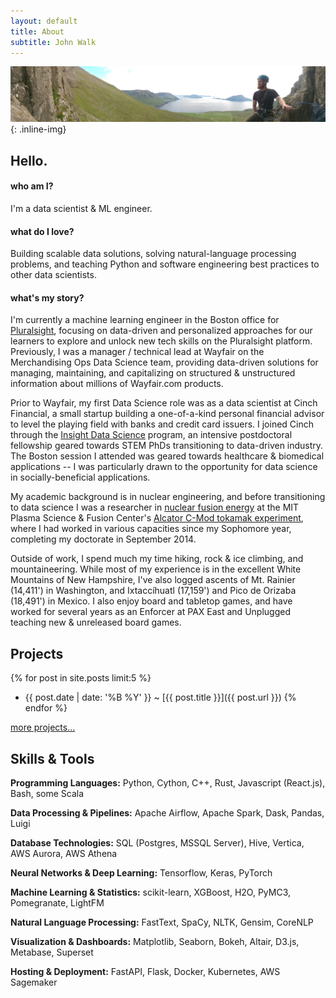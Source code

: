 ```yaml
---
layout: default
title: About
subtitle: John Walk
---
```


![ProfilePhoto](/images/headers/faroes.jpg){: .inline-img}

## Hello.

#### who am I?

I'm a data scientist & ML engineer.

#### what do I love?

Building scalable data solutions, solving natural-language processing problems, and teaching Python and software engineering best practices to other data scientists.

#### what's my story?

I'm currently a machine learning engineer in the Boston office for [Pluralsight](https://www.pluralsight.com/), focusing on data-driven and personalized approaches for our learners to explore and unlock new tech skills on the Pluralsight platform.
Previously, I was a manager / technical lead at Wayfair on the Merchandising Ops Data Science team, providing data-driven solutions for managing, maintaining, and capitalizing on structured & unstructured information about millions of Wayfair.com products.

Prior to Wayfair, my first Data Science role was as a data scientist at Cinch Financial, a small startup building a one-of-a-kind personal financial advisor to level the playing field with banks and credit card issuers.
I joined Cinch through the [Insight Data Science](http://insightdatascience.com/) program, an intensive postdoctoral fellowship geared towards STEM PhDs transitioning to data-driven industry.
The Boston session I attended was geared towards healthcare & biomedical applications -- I was particularly drawn to the opportunity for data science in socially-beneficial applications.

My academic background is in nuclear engineering, and before transitioning to data science I was a researcher in [nuclear fusion energy](/pages/fusionprimer) at the MIT Plasma Science & Fusion Center's [Alcator C-Mod tokamak experiment](http://www.psfc.mit.edu/research/magnetic-fusion-energy), where I had worked in various capacities since my Sophomore year, completing my doctorate in September 2014.

Outside of work, I spend much my time hiking, rock & ice climbing, and mountaineering.
While most of my experience is in the excellent White Mountains of New Hampshire, I've also logged ascents of Mt. Rainier (14,411') in Washington, and Ixtaccíhuatl (17,159') and Pico de Orizaba (18,491') in Mexico.
I also enjoy board and tabletop games, and have worked for several years as an Enforcer at PAX East and Unplugged teaching new & unreleased board games.

## Projects

{% for post in site.posts limit:5 %}
  - {{ post.date | date: '%B %Y' }} <span class="separator">~</span> [{{ post.title }}]({{ post.url }})
{% endfor %}

[more projects...](/pages/projects)

## Skills & Tools

**Programming Languages:**
Python, Cython, C++, Rust, Javascript (React.js), Bash, some Scala

**Data Processing & Pipelines:**
Apache Airflow, Apache Spark, Dask, Pandas, Luigi

**Database Technologies:**
SQL (Postgres, MSSQL Server), Hive, Vertica, AWS Aurora, AWS Athena

**Neural Networks & Deep Learning:**
Tensorflow, Keras, PyTorch

**Machine Learning & Statistics:**
scikit-learn, XGBoost, H2O, PyMC3, Pomegranate, LightFM

**Natural Language Processing:**
FastText, SpaCy, NLTK, Gensim, CoreNLP

**Visualization & Dashboards:**
Matplotlib, Seaborn, Bokeh, Altair, D3.js, Metabase, Superset

**Hosting & Deployment:**
FastAPI, Flask, Docker, Kubernetes, AWS Sagemaker
